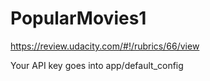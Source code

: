 # PopularMovies1
https://review.udacity.com/#!/rubrics/66/view

Your API key goes into app/default_config
